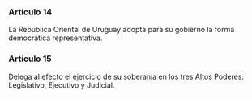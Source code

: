 ### Artículo 14 ###

La República Oriental de Uruguay adopta para su gobierno la forma democrática representativa.

### Artículo 15 ###

Delega al efecto el ejercicio de su soberanía en los tres Altos Poderes: Legislativo, Ejecutivo y Judicial.
